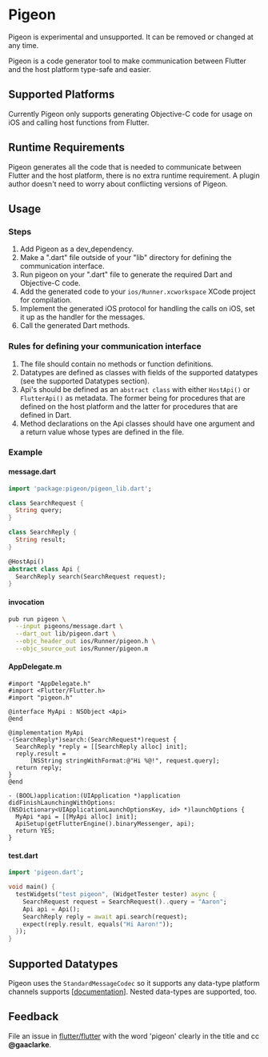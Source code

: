 # Pigeon

<aside class="warning">
Pigeon is experimental and unsupported.  It can be removed or changed at any time.
</aside>

Pigeon is a code generator tool to make communication between Flutter and the
host platform type-safe and easier.

## Supported Platforms

Currently Pigeon only supports generating Objective-C code for usage on iOS and calling host functions from Flutter.

## Runtime Requirements

Pigeon generates all the code that is needed to communicate between Flutter and the host platform, there is no extra runtime requirement.  A plugin author doesn't need to worry about conflicting versions of Pigeon.

## Usage

### Steps

1) Add Pigeon as a dev_dependency.
1) Make a ".dart" file outside of your "lib" directory for defining the communication interface.
1) Run pigeon on your ".dart" file to generate the required Dart and Objective-C code.
1) Add the generated code to your `ios/Runner.xcworkspace` XCode project for compilation.
1) Implement the generated iOS protocol for handling the calls on iOS, set it up
   as the handler for the messages.
1) Call the generated Dart methods.

### Rules for defining your communication interface

1) The file should contain no methods or function definitions.
1) Datatypes are defined as classes with fields of the supported datatypes (see
   the supported Datatypes section).
1) Api's should be defined as an `abstract class` with either `HostApi()` or
   `FlutterApi()` as metadata.  The former being for procedures that are defined
   on the host platform and the latter for procedures that are defined in Dart.
1) Method declarations on the Api classes should have one argument and a return
   value whose types are defined in the file.

### Example

#### message.dart

```dart
import 'package:pigeon/pigeon_lib.dart';

class SearchRequest {
  String query;
}

class SearchReply {
  String result;
}

@HostApi()
abstract class Api {
  SearchReply search(SearchRequest request);
}
```

#### invocation

```sh
pub run pigeon \
  --input pigeons/message.dart \
  --dart_out lib/pigeon.dart \
  --objc_header_out ios/Runner/pigeon.h \
  --objc_source_out ios/Runner/pigeon.m
```

#### AppDelegate.m

```objc
#import "AppDelegate.h"
#import <Flutter/Flutter.h>
#import "pigeon.h"

@interface MyApi : NSObject <Api>
@end

@implementation MyApi
-(SearchReply*)search:(SearchRequest*)request {
  SearchReply *reply = [[SearchReply alloc] init];
  reply.result =
      [NSString stringWithFormat:@"Hi %@!", request.query];
  return reply;
}
@end

- (BOOL)application:(UIApplication *)application 
didFinishLaunchingWithOptions:(NSDictionary<UIApplicationLaunchOptionsKey, id> *)launchOptions {
  MyApi *api = [[MyApi alloc] init];
  ApiSetup(getFlutterEngine().binaryMessenger, api);
  return YES;
}
```

#### test.dart

```dart
import 'pigeon.dart';

void main() {
  testWidgets("test pigeon", (WidgetTester tester) async {
    SearchRequest request = SearchRequest()..query = "Aaron";
    Api api = Api();
    SearchReply reply = await api.search(request);
    expect(reply.result, equals("Hi Aaron!"));
  });
}

```

## Supported Datatypes

Pigeon uses the `StandardMessageCodec` so it supports any data-type platform
channels supports
[[documentation](https://flutter.dev/docs/development/platform-integration/platform-channels#codec)].  Nested data-types are supported, too.

## Feedback

File an issue in [flutter/flutter](https://github.com/flutter/flutter) with the
word 'pigeon' clearly in the title and cc **@gaaclarke**.
